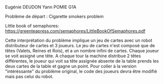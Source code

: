 Eugénie DEUDON
Yann POMIE
G1A

Problème de départ : Cigarette smokers problem

Little book of semaphores: https://greenteapress.com/semaphores/LittleBookOfSemaphores.pdf

Cette interprétation du problème implique un jeu de cartes avec un robot distributeur de cartes et 3 joueurs.
Le jeu de cartes n'est composé que de têtes (Valets, Reines et Rois), et a un nombre infini de cartes. Chaque joueur se voit assigné une tête.
A chaque tour la machine distribue 2 têtes différentes, le joueur qui voit sa tête assignée absente de la table prends les deux cartes de la table et gagne un point. 
Pour coller à la version "intéréssante" du problème original, le code des joueurs devra être modifié mais pas celui du robot.
